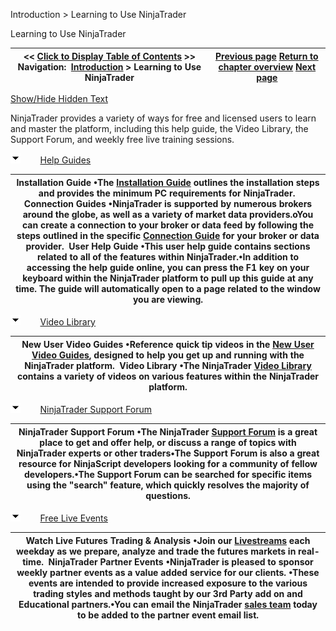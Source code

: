 ﻿


Introduction \> Learning to Use NinjaTrader






















Learning to Use NinjaTrader







| \<\< [Click to Display Table of Contents](learning_to_use_ninjatrader.md) \>\> **Navigation:**     [Introduction](introduction-1.md) \> Learning to Use NinjaTrader | [Previous page](getting_help__support-1.md) [Return to chapter overview](introduction-1.md) [Next page](using_3rd_party_add-ons-1.md) |
| --- | --- |




[Show/Hide Hidden Text](javascript:HMToggleExpandAll(!HMAnyToggleOpen()) "Click to open/close expanding sections")









NinjaTrader provides a variety of ways for free and licensed users to learn and master the platform, including this help guide, the Video Library, the Support Forum, and weekly free live training sessions.


![tog_minus](tog_minus-1.gif)        [Help Guides](javascript:HMToggle('toggle','HelpGuides','HelpGuides_ICON'))




| Installation Guide •The [Installation Guide](https://support.ninjatrader.com/s/article/NinjaTrader-Desktop-Installation-Guide) outlines the installation steps and provides the minimum PC requirements for NinjaTrader.  Connection Guides •NinjaTrader is supported by numerous brokers around the globe, as well as a variety of market data providers.oYou can create a connection to your broker or data feed by following the steps outlined in the specific [Connection Guide](https://support.ninjatrader.com/s/article/Connecting-to-Your-Account-NinjaTrader-Desktop) for your broker or data provider.  User Help Guide •This user help guide contains sections related to all of the features within NinjaTrader.•In addition to accessing the help guide online, you can press the F1 key on your keyboard within the NinjaTrader platform to pull up this guide at any time. The guide will automatically open to a page related to the window you are viewing. |
| --- |



![tog_minus](tog_minus-1.gif)        [Video Library](javascript:HMToggle('toggle','VideoLibrary','VideoLibrary_ICON'))




| New User Video Guides •Reference quick tip videos in the [New User Video Guides](https://support.ninjatrader.com/s/video-guides), designed to help you get up and running with the NinjaTrader platform.  Video Library •The NinjaTrader [Video Library](https://www.youtube.com/user/NinjaTraderLLC) contains a variety of videos on various features within the NinjaTrader platform. |
| --- |



![tog_minus](tog_minus-1.gif)        [NinjaTrader Support Forum](javascript:HMToggle('toggle','productnameSupportForum','productnameSupportForum_ICON'))




| NinjaTrader Support Forum •The NinjaTrader [Support Forum](https://forum.ninjatrader.com/) is a great place to get and offer help, or discuss a range of topics with NinjaTrader experts or other traders•The Support Forum is also a great resource for NinjaScript developers looking for a community of fellow developers.•The Support Forum can be searched for specific items using the "search" feature, which quickly resolves the majority of questions. |
| --- |



![tog_minus](tog_minus-1.gif)        [Free Live Events](javascript:HMToggle('toggle','FreeLiveEvents','FreeLiveEvents_ICON'))




| Watch Live Futures Trading \& Analysis •Join our [Livestreams](https://ninjatrader.com/futures/livestreams) each weekday as we prepare, analyze and trade the futures markets in real\-time.  NinjaTrader Partner Events •NinjaTrader is pleased to sponsor weekly partner events as a value added service for our clients. •These events are intended to provide increased exposure to the various trading styles and methods taught by our 3rd Party add on and Educational partners.•You can email the NinjaTrader [sales team](/cdn-cgi/l/email-protection#94e7f5f8f1e7d4fafdfafef5e0e6f5f0f1e6baf7fbf9) today to be added to the partner event email list. |
| --- |










